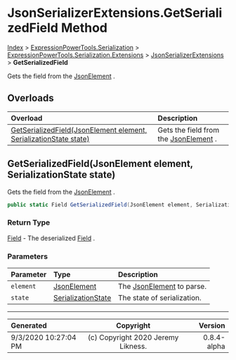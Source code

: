 ﻿# JsonSerializerExtensions.GetSerializedField Method

[Index](../index.md) > [ExpressionPowerTools.Serialization](ExpressionPowerTools.Serialization.a.md) > [ExpressionPowerTools.Serialization.Extensions](ExpressionPowerTools.Serialization.Extensions.n.md) > [JsonSerializerExtensions](ExpressionPowerTools.Serialization.Extensions.JsonSerializerExtensions.cs.md) > **GetSerializedField**

Gets the field from the [JsonElement](https://docs.microsoft.com/dotnet/api/system.text.json.jsonelement) .

## Overloads

| Overload | Description |
| :-- | :-- |
| [GetSerializedField(JsonElement element, SerializationState state)](#getserializedfieldjsonelement-element-serializationstate-state) | Gets the field from the [JsonElement](https://docs.microsoft.com/dotnet/api/system.text.json.jsonelement) . |
## GetSerializedField(JsonElement element, SerializationState state)

Gets the field from the [JsonElement](https://docs.microsoft.com/dotnet/api/system.text.json.jsonelement) .

```csharp
public static Field GetSerializedField(JsonElement element, SerializationState state)
```

### Return Type

 [Field](ExpressionPowerTools.Serialization.Serializers.Field.cs.md)  - The deserialized [Field](ExpressionPowerTools.Serialization.Serializers.Field.cs.md) .

### Parameters

| Parameter | Type | Description |
| :-- | :-- | :-- |
| `element` | [JsonElement](https://docs.microsoft.com/dotnet/api/system.text.json.jsonelement) | The [JsonElement](https://docs.microsoft.com/dotnet/api/system.text.json.jsonelement) to parse. |
| `state` | [SerializationState](ExpressionPowerTools.Serialization.Serializers.SerializationState.cs.md) | The state of serialization. |



---

| Generated | Copyright | Version |
| :-- | :-: | --: |
| 9/3/2020 10:27:04 PM | (c) Copyright 2020 Jeremy Likness. | 0.8.4-alpha |
